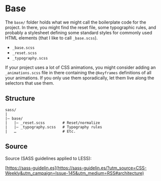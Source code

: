 # Base

The `base/` folder holds what we might call the boilerplate code for the project. In there, you might find the reset file, some typographic rules, and probably a stylesheet defining some standard styles for commonly used HTML elements (that I like to call `_base.scss`).

* `_base.scss`
* `_reset.scss`
* `_typography.scss`

If your project uses a lot of CSS animations, you might consider adding an `_animations.scss` file in there containing the `@keyframes` definitions of all your animations. If you only use them sporadically, let them live along the selectors that use them.

## Structure

```
sass/
|
|– base/
|   |– _reset.scss        # Reset/normalize
|   |– _typography.scss   # Typography rules
|   …                     # Etc.
```

## Source

Source (SASS guidelines applied to LESS):

[https://sass-guidelin.es](https://sass-guidelin.es/?utm_source=CSS-Weekly&utm_campaign=Issue-145&utm_medium=RSS#architecture)
